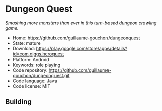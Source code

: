 # Dungeon Quest

_Smashing more monsters than ever in this turn-based dungeon crawling game._

- Home: https://github.com/guillaume-gouchon/dungeonquest
- State: mature
- Download: https://play.google.com/store/apps/details?id=com.giggs.heroquest
- Platform: Android
- Keywords: role playing
- Code repository: https://github.com/guillaume-gouchon/dungeonquest.git
- Code language: Java
- Code license: MIT

## Building

